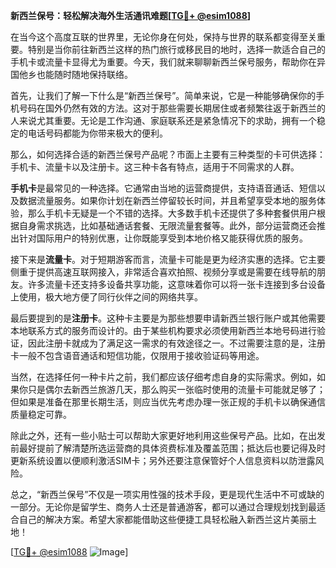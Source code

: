 **新西兰保号：轻松解决海外生活通讯难题[[TG💪+ @esim1088](https://t.me/s/esim1088)]**

在当今这个高度互联的世界里，无论你身在何处，保持与世界的联系都变得至关重要。特别是当你前往新西兰这样的热门旅行或移民目的地时，选择一款适合自己的手机卡或流量卡显得尤为重要。今天，我们就来聊聊新西兰保号服务，帮助你在异国他乡也能随时随地保持联络。

首先，让我们了解一下什么是“新西兰保号”。简单来说，它是一种能够确保你的手机号码在国外仍然有效的方法。这对于那些需要长期居住或者频繁往返于新西兰的人来说尤其重要。无论是工作沟通、家庭联系还是紧急情况下的求助，拥有一个稳定的电话号码都能为你带来极大的便利。

那么，如何选择合适的新西兰保号产品呢？市面上主要有三种类型的卡可供选择：手机卡、流量卡以及注册卡。这三种卡各有特点，适用于不同需求的人群。

**手机卡**是最常见的一种选择。它通常由当地的运营商提供，支持语音通话、短信以及数据流量服务。如果你计划在新西兰停留较长时间，并且希望享受本地的服务体验，那么手机卡无疑是一个不错的选择。大多数手机卡还提供了多种套餐供用户根据自身需求挑选，比如基础通话套餐、无限流量套餐等。此外，部分运营商还会推出针对国际用户的特别优惠，让你既能享受到本地价格又能获得优质的服务。

接下来是**流量卡**。对于短期游客而言，流量卡可能是更为经济实惠的选择。它主要侧重于提供高速互联网接入，非常适合喜欢拍照、视频分享或是需要在线导航的朋友。许多流量卡还支持多设备共享功能，这意味着你可以将一张卡连接到多台设备上使用，极大地方便了同行伙伴之间的网络共享。

最后要提到的是**注册卡**。这种卡主要是为那些想要申请新西兰银行账户或其他需要本地联系方式的服务而设计的。由于某些机构要求必须使用新西兰本地号码进行验证，因此注册卡就成为了满足这一需求的有效途径之一。不过需要注意的是，注册卡一般不包含语音通话和短信功能，仅限用于接收验证码等用途。

当然，在选择任何一种卡片之前，我们都应该仔细考虑自身的实际需求。例如，如果你只是偶尔去新西兰旅游几天，那么购买一张临时使用的流量卡可能就足够了；但如果是准备在那里长期生活，则应当优先考虑办理一张正规的手机卡以确保通信质量稳定可靠。

除此之外，还有一些小贴士可以帮助大家更好地利用这些保号产品。比如，在出发前最好提前了解清楚所选运营商的具体资费标准及覆盖范围；抵达后也要记得及时更新系统设置以便顺利激活SIM卡；另外还要注意保管好个人信息资料以防泄露风险。

总之，“新西兰保号”不仅是一项实用性强的技术手段，更是现代生活中不可或缺的一部分。无论你是留学生、商务人士还是普通游客，都可以通过合理规划找到最适合自己的解决方案。希望大家都能借助这些便捷工具轻松融入新西兰这片美丽土地！

[[TG💪+ @esim1088](https://t.me/s/esim1088) ![Image](https://i.postimg.cc/4NQfJmqS/Snipaste-2025-05-13-00-14-12.png)]